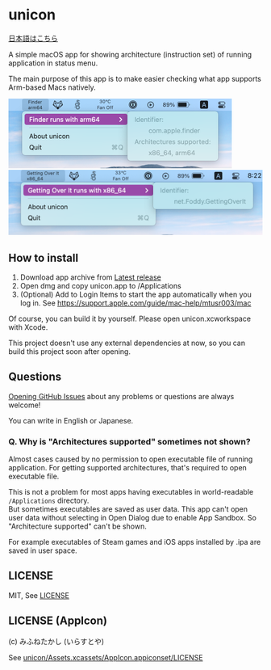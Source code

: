 unicon
===

[日本語はこちら](./README-ja.md)

A simple macOS app for showing architecture (instruction set) of running application in status menu.

The main purpose of this app is to make easier checking what app supports Arm-based Macs natively.

<img src="./docs/finder@2x.png" width="443px">
<img src="./docs/getting_over_it@2x.png" width="511px">

How to install
---

1. Download app archive from [Latest release](https://github.com/otofune/unicon/releases/latest)
2. Open dmg and copy unicon.app to /Applications
3. (Optional) Add to Login Items to start the app automatically when you log in. See https://support.apple.com/guide/mac-help/mtusr003/mac

Of course, you can build it by yourself.
Please open unicon.xcworkspace with Xcode.

This project doesn't use any external dependencies at now, so you can build this project soon after opening.

Questions
---

[Opening GitHub Issues](https://github.com/otofune/unicon/issues/new) about any problems or questions are always welcome!

You can write in English or Japanese.

### Q. Why is "Architectures supported" sometimes not shown?

Almost cases caused by no permission to open executable file of running application. For getting supported architectures, that's required to open executable file.

This is not a problem for most apps having executables in world-readable `/Applications` directory.  
But sometimes executables are saved as user data.
This app can't open user data without selecting in Open Dialog due to enable App Sandbox. So "Architecture supported" can't be shown.

For example executables of Steam games and iOS apps installed by .ipa are saved in user space.

LICENSE
---

MIT, See [LICENSE](./LICENSE)

LICENSE (AppIcon)
---

(c) みふねたかし (いらすとや)

See [unicon/Assets.xcassets/AppIcon.appiconset/LICENSE](./unicon/Assets.xcassets/AppIcon.appiconset/LICENSE)

